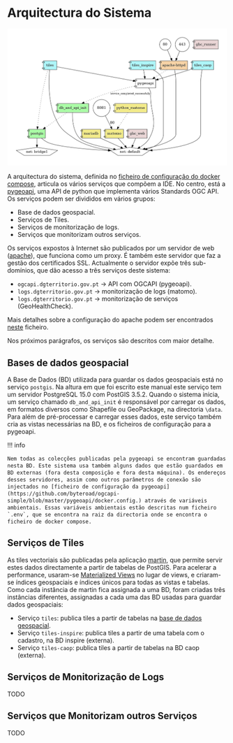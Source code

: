 # Arquitectura do Sistema

![Arquitectura de serviços](img/docker-compose-cor.png)

A arquitectura do sistema, definida no [ficheiro de configuração do docker compose](https://github.com/byteroad/ogcapi-simple/blob/master/docker-compose.yml), articula os vários serviços que compõem a IDE. No centro, está a [pygeoapi](https://pygeoapi.io/), uma API de python que implementa vários Standards OGC API. Os serviços podem ser divididos em vários grupos:

* Base de dados geospacial.
* Serviços de Tiles.
* Serviços de monitorização de logs.
* Serviços que monitorizam outros serviços.

Os serviços expostos à Internet são publicados por um servidor de web ([apache](https://httpd.apache.org/)), que funciona como um proxy. É também este servidor que faz a gestão dos certificados SSL. Actualmente o servidor expõe três sub-domínios, que dão acesso a três serviços deste sistema:

* `ogcapi.dgterritorio.gov.pt` -> API com OGCAPI (pygeoapi).
* `logs.dgterritorio.gov.pt` -> monitorização de logs (matomo).
* `logs.dgterritorio.gov.pt` -> monitorização de serviços (GeoHealthCheck).

Mais detalhes sobre a configuração do apache podem ser encontrados [neste](https://github.com/byteroad/ogcapi-simple/blob/master/apache-httpd/httpd-ssl.conf) ficheiro.

Nos próximos parágrafos, os serviços são descritos com maior detalhe.

## Bases de dados geospacial

A Base de Dados (BD) utilizada para guardar os dados geospaciais está no serviço `postgis`. Na altura em que foi escrito este manual este serviço tem um servidor PostgreSQL 15.0 com PostGIS 3.5.2. Quando o sistema inicia, um serviço chamado `db_and_api_init` é responsável por carregar os dados, em formatos diversos como Shapefile ou GeoPackage, na directoria `\data`. Para além de pré-processar e carregar esses dados, este serviço também cria as vistas necessárias na BD, e os ficheiros de configuração para a pygeoapi. 

!!! info

    Nem todas as colecções publicadas pela pygeoapi se encontram guardadas nesta BD. Este sistema usa também alguns dados que estão guardados em BD externas (fora desta composição e fora desta máquina). Os endereços desses servidores, assim como outros parâmetros de conexão são injectados no [ficheiro de configuração da pygeoapi](https://github.com/byteroad/ogcapi-simple/blob/master/pygeoapi/docker.config.) através de variáveis ambientais. Essas variáveis ambientais estão descritas num ficheiro `.env`, que se encontra na raiz da directoria onde se encontra o ficheiro de docker compose.
    

## Serviços de Tiles

As tiles vectoriais são publicadas pela aplicação [martin](https://github.com/maplibre/martin), que permite servir estes dados directamente a partir de tabelas de PostGIS. Para acelerar a performance, usaram-se [Materialized Views](https://en.wikipedia.org/wiki/Materialized_view) no lugar de views, e criaram-se índices geospaciais e índices únicos para todas as vistas e tabelas. Como cada instância de martin fica assignada a uma BD, foram criadas três instâncias diferentes, assignadas a cada uma das BD usadas para guardar dados geospaciais:

* Serviço `tiles`: publica tiles a partir de tabelas na [base de dados geospacial](./arquitectura.md#bases-de-dados-geospacial).
* Serviço `tiles-inspire`: publica tiles a partir de uma tabela com o cadastro, na BD inspire (externa).
* Serviço `tiles-caop`: publica tiles a partir de tabelas na BD caop (externa).

## Serviços de Monitorização de Logs

TODO

## Serviços que Monitorizam outros Serviços

TODO